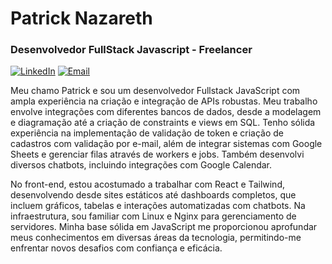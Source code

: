 # Patrick Nazareth

### Desenvolvedor FullStack Javascript - Freelancer

[![LinkedIn](https://img.shields.io/badge/PatrickNazareth-0A192F?style=for-the-badge&logo=linkedin&logoColor=white)](https://www.linkedin.com/in/patrick-nazareth-dev/)
[![Email](https://img.shields.io/badge/patrickn.cointact@gmail.com-0A192F?style=for-the-badge&logo=gmail&logoColor=white)](mailto:patrickn.cointact@gmail.com)


Meu chamo Patrick e sou um desenvolvedor Fullstack JavaScript com ampla experiência na criação e integração de APIs robustas. Meu trabalho envolve integrações com diferentes bancos de dados, desde a modelagem e diagramação até a criação de constraints e views em SQL. Tenho sólida experiência na implementação de validação de token e criação de cadastros com validação por e-mail, além de integrar sistemas com Google Sheets e gerenciar filas através de workers e jobs. Também desenvolvi diversos chatbots, incluindo integrações com Google Calendar.

No front-end, estou acostumado a trabalhar com React e Tailwind, desenvolvendo desde sites estáticos até dashboards completos, que incluem gráficos, tabelas e interações automatizadas com chatbots. Na infraestrutura, sou familiar com Linux e Nginx para gerenciamento de servidores. Minha base sólida em JavaScript me proporcionou aprofundar meus conhecimentos em diversas áreas da tecnologia, permitindo-me enfrentar novos desafios com confiança e eficácia.
